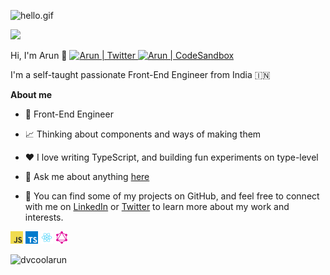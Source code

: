 <!--- <p align="center"><a href="#"><img width="80%" alt="Hello, I'm Arun. I do open source!" src="https://raw.githubusercontent.com/dvcoolarun/dvcoolarun/d0f617945f17322ea9a983a7a0e10b1cc83bd70a/hi%2C%20I'm%20Arun%20!(1).png" /></a></p> ---> 

![hello.gif](https://raw.githubusercontent.com/dvcoolarun/dvcoolarun/master/assets/hello.gif)

![](https://komarev.com/ghpvc/?username=dvcoolarun&label=Profile%20Visits&color=blue&style=for-the-badge&base=5000)

Hi, I'm Arun 👋
<a href="https://twitter.com/dvcoolarun">
  <img alt="Arun | Twitter" width="21px" src="https://raw.githubusercontent.com/dvcoolarun/dvcoolarun/master/assets/twitter.svg" />
</a>
<a href="https://codesandbox.io/u/dvcoolarun">
  <img alt="Arun | CodeSandbox" width="20px" src="https://raw.githubusercontent.com/dvcoolarun/dvcoolarun/master/assets/codesandbox.svg" />
</a>

I'm a self-taught passionate Front-End Engineer from India 🇮🇳

**About me**

- 💼 Front-End Engineer

- 📈 Thinking about components and ways of making them
  
- ❤️ I love writing TypeScript, and building fun experiments on type-level

- 💬 Ask me about anything [here](https://github.com/dvcoolarun/dvcoolarun/issues)

- 👋 You can find some of my projects on GitHub, and feel free to connect with me on [LinkedIn](https://linkedin.com/in/dvcoolarun) or [Twitter](https://twitter.com/dvcoolarun) to learn more about my work and interests.
  
<code><img height="20" alt="javascript" src="https://raw.githubusercontent.com/github/explore/80688e429a7d4ef2fca1e82350fe8e3517d3494d/topics/javascript/javascript.png"></code>
<code><img height="20" alt="typescript" src="https://raw.githubusercontent.com/github/explore/80688e429a7d4ef2fca1e82350fe8e3517d3494d/topics/typescript/typescript.png"></code>
<code><img height="20" alt="react" src="https://raw.githubusercontent.com/github/explore/80688e429a7d4ef2fca1e82350fe8e3517d3494d/topics/react/react.png"></code>
<code><img height="20" alt="graphql" src="https://raw.githubusercontent.com/github/explore/5c058a388828bb5fde0bcafd4bc867b5bb3f26f3/topics/graphql/graphql.png"></code>

<p align="left"> <img src="https://github-readme-stats.vercel.app/api?username=dvcoolarun&show_icons=true&theme=gotham" alt="dvcoolarun" />
<br/>
